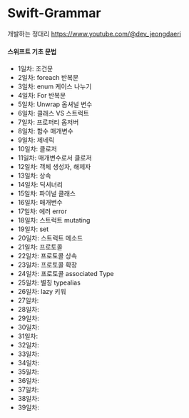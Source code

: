 # Swift-Grammar
개발하는 정대리
https://www.youtube.com/@dev_jeongdaeri

#### 스위프트 기초 문법
- 1일차: 조건문
- 2일차: foreach 반복문
- 3일차: enum 케이스 나누기
- 4일차: For 반복문
- 5일차: Unwrap 옵셔널 변수
- 6일차: 클래스 VS 스트럭트
- 7일차: 프로퍼티 옵저버
- 8일차: 함수 매개변수
- 9일차: 제네릭
- 10일차: 클로저
- 11일차: 매개변수로서 클로저
- 12일차: 객체 생성자, 해제자
- 13일차: 상속
- 14일차: 딕셔너리
- 15일차: 파이널 클래스
- 16일차: 매개변수
- 17일차: 에러 error
- 18일차: 스트럭트 mutating
- 19일차: set
- 20일차: 스트럭트 메소드
- 21일차: 프로토콜
- 22일차: 프로토콜 상속
- 23일차: 프로토콜 확장
- 24일차: 프로토콜 associated Type
- 25일차: 별칭 typealias
- 26일차: lazy 키워
- 27일차: 
- 28일차:  
- 29일차: 
- 30일차:
- 31일차:
- 32일차:
- 33일차:
- 34일차:
- 35일차:
- 36일차:
- 37일차:
- 38일차:
- 39일차:
